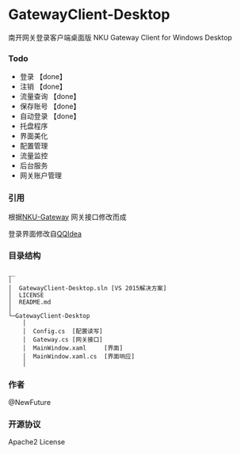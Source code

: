 # GatewayClient-Desktop
南开网关登录客户端桌面版 NKU Gateway Client for Windows Desktop

### Todo

* 登录 【done】 
* 注销 【done】
* 流量查询 【done】
* 保存账号 【done】
* 自动登录 【done】
* 托盘程序
* 界面美化
* 配置管理
* 流量监控
* 后台服务
* 网关账户管理

### 引用
根据[NKU-Gateway](https://github.com/NewFuture/NKU-Gateway)
网关接口修改而成


登录界面修改自[QQIdea](https://github.com/JsonRuby/QQIdea)


### 目录结构
```
__
│
│  GatewayClient-Desktop.sln [VS 2015解决方案]
│  LICENSE
│  README.md
│
└─GatewayClient-Desktop
    │
    │  Config.cs  [配置读写]
    │  Gateway.cs [网关接口]
    │  MainWindow.xaml     [界面]
    │  MainWindow.xaml.cs  [界面响应]
    │
```

### 作者

@NewFuture

### 开源协议
Apache2 License

